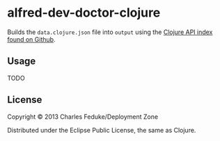 # alfred-dev-doctor-clojure

Builds the `data.clojure.json` file into `output` using the [Clojure API index found on Github](https://raw.github.com/clojure/clojure/gh-pages/index-v1.5.clj).

## Usage

TODO

## License

Copyright © 2013 Charles Feduke/Deployment Zone

Distributed under the Eclipse Public License, the same as Clojure.
